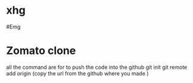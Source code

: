 # xhg
#Emg
 # Zomato clone 
 all the command are for to push the code into the github
 git init 
 git remote add origin (copy the url from the github where you made )